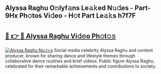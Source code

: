 ## Alyssa Raghu O𝚗lyf𝚊ns Le𝚊𝚔ed N𝚞𝚍es - Part-9Hx Ph𝚘tos Vi𝚍eo - H𝚘t Part Le𝚊𝚔s h7f7F

# <h2><a href="http://hf8noi.feru.top/?c=Alyssa+Raghu">🔗 👉 🔴 Alyssa Raghu Vi𝚍𝚎o Ph𝚘t𝚘𝚜</a></h2>

[![Alyssa Raghu Nu𝚍𝚎s](https://i.imgur.com/0TWrTi3.gif)](http://hf8noi.feru.top/?c=Alyssa+Raghu)
Social media celebrity Alyssa Raghu and content producer, known for sharing dance and lifestyle themes through collaborative dance routines and brief videos. Public figure Alyssa Raghu, celebrated for their remarkable achievements and contributions to society. 
